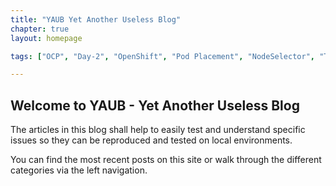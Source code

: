 ```yaml
---
title: "YAUB Yet Another Useless Blog"
chapter: true
layout: homepage

tags: ["OCP", "Day-2", "OpenShift", "Pod Placement", "NodeSelector", "Taints", "Tollerations", "Topology Spread Contstraints", "Descheduler", "Affinity", "Anit-Affinity", "Pipelines", "OCP", "Tekton", "GitOps", "Operator", "Grafana", "Thanos", "Sealed Secrets", "Storage", "Vault", "oc", "kubectl", "SSL", "Cert Manager", "Pipleines", "CI/CD", "Supply Chain", "Rekor", "cosign", "SBOM", "ACS", "stackrox", "SSL", "SSO", "Ansible", "Automation", "AAP", "istio", "Service Mesh", "Azure", "Compliance", "Security"] 

---
```


## Welcome to YAUB - Yet Another Useless Blog

The articles in this blog shall help to easily test and understand specific issues so they can be reproduced and tested on local environments.

You can find the most recent posts on this site or walk through the different categories via the left navigation.
